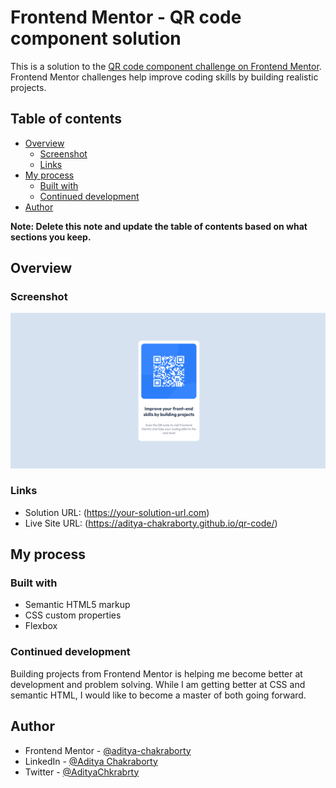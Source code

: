 # Frontend Mentor - QR code component solution

This is a solution to the [QR code component challenge on Frontend Mentor](https://www.frontendmentor.io/challenges/qr-code-component-iux_sIO_H). Frontend Mentor challenges help improve coding skills by building realistic projects. 

## Table of contents

- [Overview](#overview)
  - [Screenshot](#screenshot)
  - [Links](#links)
- [My process](#my-process)
  - [Built with](#built-with)
  - [Continued development](#continued-development)
- [Author](#author)

**Note: Delete this note and update the table of contents based on what sections you keep.**

## Overview

### Screenshot

![](./screenshot.png)

### Links

- Solution URL: (https://your-solution-url.com)
- Live Site URL: (https://aditya-chakraborty.github.io/qr-code/)

## My process

### Built with

- Semantic HTML5 markup
- CSS custom properties
- Flexbox

### Continued development

Building projects from Frontend Mentor is helping me become better at development and problem solving. While I am getting better at CSS and semantic HTML, I would like to become a master of both going forward.

## Author

- Frontend Mentor - [@aditya-chakraborty](https://www.frontendmentor.io/profile/aditya-chakraborty)
- LinkedIn - [@Aditya Chakraborty](https://www.linkedin.com/in/aditya-chakraborty)
- Twitter - [@AdityaChkrabrty](https://www.twitter.com/AdityaChkrabrty)

